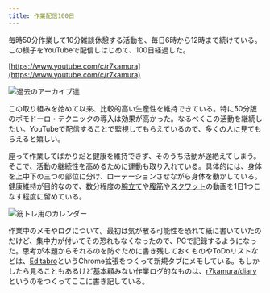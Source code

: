 ```yaml
---
title: 作業配信100日
---
```

毎時50分作業して10分雑談休憩する活動を、毎日6時から12時まで続けている。この様子をYouTubeで配信しはじめて、100日経過した。

[https://www.youtube.com/c/r7kamura](https://www.youtube.com/c/r7kamura)

![](https://lh3.googleusercontent.com/docs/ADP-6oFuFkkv3_xjjVyzsg6NGdTzAENn7cJWMi07ydyE4WAr47ycE4vwvjZ7Vvtx_tiAYYTjc1oDSsidIa1kFLTMIe1Dr1dbcpy-rcWL3HsJqgL-NMNthcsFBrXZwcwpB1pk_Jgeo-aVtYHHN5fFpZjCI6p4uwPT5apBEcfmZ_FbKisbA8lZF7uFPUfNbcXtZdj-iIVyFqR3tFCjVxGrfKNX_hZr3lwOUQ03Fk9H9TaMOxuECdoufAKwu1HdWq5XgGnqigDPHFgXcVDPWNT2h4BpP6uNBD0iqxzXhQwEKhCykqLjtZ_BZkPBlrSXIWtLpoEb8XyzjllW4EbaCfe_uAtN88pxKLg48u2aRsCwLCZBw8uiYgybfSCLIDgTrCaV5sj1jgLZNn_kiQJ7l1kzB79sxuQSA90qoTMFiLl7xnE8F3co5EBJqYPCc1j304Ek93YAH3A1ymPdhBI3GEtqFH2uBOu4m2Dsq2a66zfw65qiC0LA9L0Y1glfiUOGQzQPyePzFGUhKu3oRVhkzEoQX8y4RxpH2XbLxkL1e4eRj44EYJwV0JelNTdlEXZrx5GUOXuPPSRR-lDL4GOimovi5J9FCo-qZeqezNlqzsG9aqJxtsaxi4Uccqr1u6kvaFO5tQB_eBho2DZy73WJ2wD6z1y86w_fwTt2zYTHf6YTJEjD8Aj4wpslX51G3ZwWB3M623OzdFYh0SU7yej5__yn53hsWCnU_7Ma3Kxq6E9AD5iB0WormzsaEt72YRdoqJ07MGYUKFdHQk3yUrtVj9v0O7Nzv76v6KTDLWx8BVDWy61IJBvYkXck2VEzBrGme2ohkcjqXI3QMoll2r1plelbGvmCoyYXPLBWW408IwK3ETczSs4XAnSJlthlTKDPju-zIzgxx8ZfGReqw90Sv2Rjek-9z7Wtj8JNOWZ71xNsyfR8ufQgqIPFGkjXPoMIpGS63taTVsEB0gUUNOqbvXIx-amv9k1DrXC-JyqBioTd97bmzmwdt0aKnfOmZTfhOtDLVuZt_AqUBbYDBYOozjlUj7eiEZ5jD_xUthBFumZmc1URB2Z5Pm8Pxfec9uy-RsHCV3zrmhuFSvx9NSnHx_wlMMQTmVgHimtuGDBXJ-D-JoIEZWfgIO-hr2S6VMZLjZIWeTL7TChWccxclaRMLJtx2yzp4Ym6ShWPOOR6aFDXlLfS_YZIjH3FSEv7aLEjctx2RjyNvSoGpf0fQ7tBDNYxcT3HSW0pEjWm_LFn1Yr6JyIytDc8Cn5-GQ "過去のアーカイブ達")

この取り組みを始めて以来、比較的高い生産性を維持できている。特に50分版のポモドーロ・テクニックの導入は効果が高かった。なるべくこの活動を継続したい。YouTubeで配信することで監視してもらえているので、多くの人に見てもらえると嬉しい。

座って作業してばかりだと健康を維持できず、そのうち活動が途絶えてしまう。そこで、活動の継続性を高めるために運動も取り入れている。具体的には、身体を上中下の三つの部位に分け、ローテーションさせながら身体を動かしている。健康維持が目的なので、数分程度の[腕立て](https://www.youtube.com/watch?v=AL6KJ4gPx0c)や[腹筋](https://www.youtube.com/watch?v=RXlnM5K6vMc)や[スクワット](https://www.youtube.com/watch?v=LOuh44mpQRg)の動画を1日1つこなす程度に留めている。

![](https://lh3.googleusercontent.com/docs/ADP-6oHwr4vwrC6TO2gmHVQpzLKRse2fc-ym5j2WhnMayRmB8DVRpWWonQos60yMpghZbRPAlw129c0zV89tl57W38oSTmTOy3tyRoleCxIPAj_MSPwgnn7Kk-cmKlA1aDT-2jYPeG2rG9B1K4JRXz_tFoN7NjFzh8p6QGHm0qgRCRxB0Y8QtrMYeA_nsc6fC6uqoRtcOLGFTheVjJOQsA-I76LD1pI8fbnpG7_ns7pAs7lIXVJKTfSLNgs5ez3UKa9OrXOiTlrp_qBSY03cSuXGC28cRruVlVmf66zwhVzD3-9aG5uMtes3PnDNyHBfAoyos5W4itsWdOUowl-2izNzLh8V28-oJWLVKVhjbfGSImq7INJxbhQ12nm1Y2Vc9kZwdFq7ec6NwW5gC6Vm2FyQr3CnXKHaneYxFn7b4MRhTQpgJP8bajyCpeBAx0pOXpI9OoCgQrMiLGUsovb1u2vL6cNgOY4r-0KIoupI6sXXj_zTx7nGHegLt6rYbBiHvUtA1j3oNgM-VzxE2tWthdVyYiGfr1Uy0bkWtLi5BaV7jpxSX_cRkiaOIaHLDnjMDpffLPR1PB9Q22UI5NlTZ9ICSuOocRIrrNE0Anyyi6gLQ2uz--nHlWoByHQ5vDTZyWoVDLn7NCs3Hxs8YublZhsnV6YTiIOkssiP3i8Ti1juNoTu230b15ChBO6-gQmuEFtnaffhuvZIvjVTN02UC-110qATPSlBQkSuwurQfB30CTwZ3cV0hiUPT-NlX4_SkCijKoyktTTXg78gcS8XugjQIse3b4zaKLVXoRbQwSxevi-eDLOTg7AhFhzXxBjyRUsSFoDmkCWulqJNFe3a-vMX2cW7Bs90ypwtXvTiEKKVaBEjAeQRXMMo8Mz7H6Nlvz10rbtYk2Eq59GMrD768ouHJVTndx-GI29gHfJvHPcN6ScbSTeSQ4lUZDSlYjyTeCkg9jwa78L3CWFA8ykVG6b9caZ61VD2agnbdW6uzQe46PLA4WmyQ7uC8fTF2Dk9lAA_tFgF21P4Uw4SnCcG5HqNJxCuTNT5zVFKTNdlN-TZw_NIsBOvf7qj9uE5PpQZwppHi_gCuJSroIscecf3Up70ViK1WZlfwv03tUeZnhV1CtY05wamOVFU3jnZBLh8PbzKSdJ_vI-QD9-UoLxZV-nllXhyM3JXyBsb_1pNvIuPWbPHSHe8K25ztf1Nm2_6EzzwibWbhvGlLhQu6SQYIywiqAw6Xfg4rWlGKO1911bJ0O4jrjJH "筋トレ用のカレンダー")

作業中のメモやログについて。最初は気が散る可能性を恐れて紙に書いていたのだけど、集中力が付いてその恐れもなくなったので、PCで記録するようになった。思考が本題からそれるのを防ぐために書き残しておくものやToDoリストなどは、[Editabro](https://chrome.google.com/webstore/detail/editabro/eodgdnjgkjjlohklhoaapfhghgcoihmf)というChrome拡張をつくって新規タブにメモしている。もしかしたら見ることもあるけど基本顧みない作業ログ的なものは、[r7kamura/diary](https://r7kamura.github.io/diary/)というのをつくってここに書き記している。
